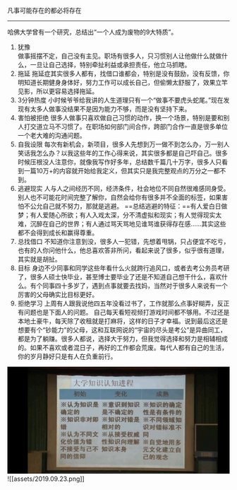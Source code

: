 凡事可能存在的都必将存在

___
哈佛大学曾有一个研究，总结出“一个人成为废物的9大特质”。

1. 犹豫  
	做事摇摆不定，自己没有主见。职场有很多人，只习惯别人让他做什么就做什么，一旦让自己选择，特别牵扯利益或承担责任，他立马抓瞎。
2. 拖延
	拖延症其实很多人都有，找借口谁都会，特别是没有鼓励，没有反馈，你明知道长期健身身体好，努力工作可以成长自己，但偷懒太舒服了，效果立竿见影，所以更容易选择拖延。
3. 3分钟热度
	小时候爷爷给我讲的人生道理只有一个“做事不要虎头蛇尾。”现在发现有太多人做事没结果不是因为能力不够，而是没有坚持下来。
4. 害怕被拒绝
	很多人做事只喜欢做自己习惯的动作，换一个场景，特别是要和别人打交道立马不习惯了。在职场如何部门间合作，跨部门合作一直是很多单位一个老大难的沟通问题。
5. 自我设限
	每次有新机会，新项目，很多人先想到万一做不到怎么办，万一别人笑话我怎么办？以我这些年的工作心得来说，其实很多都是自己吓自己。很多时候压根没人注意你，就像我写作好多年，总结数千篇几十万字，很多人只看到一篇10万+的内容就开始给我定义，但其实只是我完整观点的万分之一都不到。
6. 逃避现实
	人与人之间经历不同，经济条件，社会地位不同自然很难感同身受。别人也不可能花时间完整了解你，自然会给你有很多并不全面的标签，如果害怕不公允自己就不努力，那就是逃避。
	==总结逃避的特征：==有人爱白日做梦；有人爱随心所欲；有人入戏太深，分不清虚拟和现实；有人觉得现实太难，沉醉在自己的世界；有人通过骂天骂地见谁骂谁获得存在感……其实这些都不会得到成长和赢得尊重。
7. 总找借口
	不知道你注意到没，很多人一犯错，先想着甩锅，只占便宜不吃亏，也有的人你问他什么，他总喜欢答非所问，看起来说了很多，似乎很有道理，其实就是胡扯。
8. 目标
	身边不少同事和同学这些年看什么火就跨行追风口，或者去考公务员考研了，很多人硕士快毕业，甚至博士要毕业了还是不知道自己想干什么，喜欢什么。有个同事四十多岁了，遇到点事就要去找妈，当然对于很多人来说有一个厉害的父母确实比目标更好。
9. 拒绝学习
	上周有人跟我说他四五年没看过书了，工作就那么点事好糊弄，反正有问题也是下面人的问题。 自己每天看短视频打游戏时间都不够用。不过还是本地土豪牛，每天除了收租就是打麻将，这样的日子才幸福。说到最后这还是想要有个“钞能力”的父母，这和互联网说的“宇宙的尽头是考公”是异曲同工，都是为了躺赚。很多人都说，选择大于努力，但我觉得选择和努力是相辅相成的。如果不喜欢或者混日子，再好的工作都会荒废。每代人都有自己的生活，你的岁月静好只是有人在负重前行。

![2019.09.23](assets/2019.09.23.png)
![[assets/2019.09.23.png]]